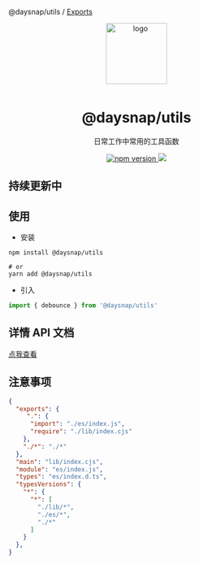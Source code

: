 @daysnap/utils / [Exports](modules.md)

<p align="center">
  <img alt="logo" src="https://avatars.githubusercontent.com/u/96568061?s=200&v=4" width="120" height="120" style="margin-bottom: 10px;">
</p>

<h1 align="center">@daysnap/utils</h1>

<p align="center">日常工作中常用的工具函数</p>

<p align="center">
  <a href="https://www.npmjs.org/package/@daysnap/utils">
     <img src="https://img.shields.io/npm/v/@daysnap/utils.svg" alt="npm version" />
  </a>
  <a href="https://npmcharts.com/compare/@daysnap/utils">
    <img src="https://img.shields.io/npm/dm/@daysnap/utils.svg">
  </a>
</p>

## 持续更新中

## 使用

- 安装
```shell
npm install @daysnap/utils

# or
yarn add @daysnap/utils
```

- 引入
```js
import { debounce } from '@daysnap/utils'
```

## 详情 API 文档

[点我查看](./docs/modules.md)

## 注意事项

```json
{
  "exports": {
     ".": {
      "import": "./es/index.js",
      "require": "./lib/index.cjs"
    },
    "./*": "./*"
  },
  "main": "lib/index.cjs",
  "module": "es/index.js",
  "types": "es/index.d.ts",
  "typesVersions": {
    "*": {
      "*": [
        "./lib/*",
        "./es/*",
        "./*"
      ]
    }
  },
}
```
